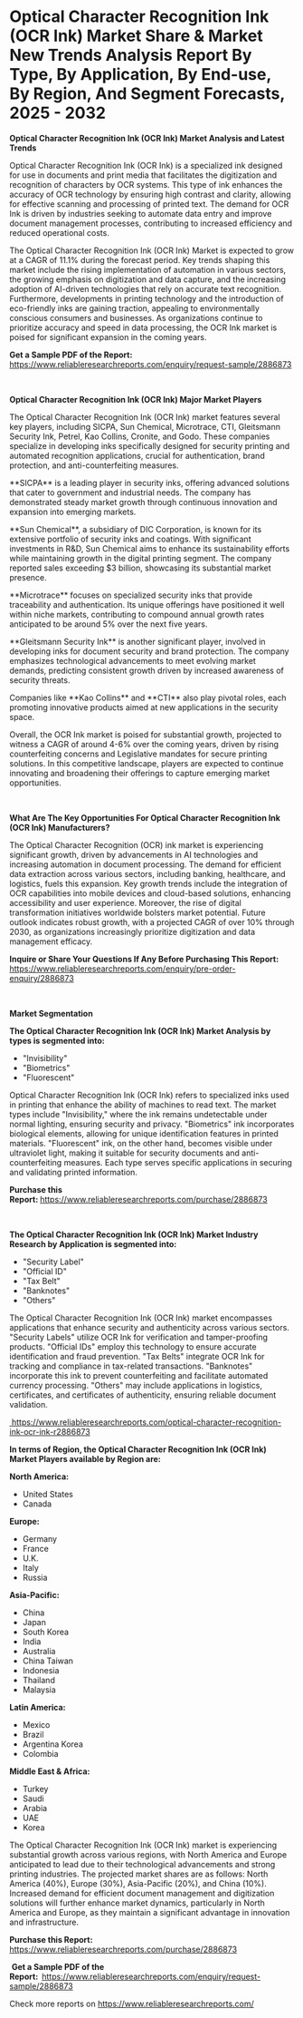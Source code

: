 <p><h1>Optical Character Recognition Ink (OCR Ink) Market Share & Market New Trends Analysis Report By Type, By Application, By End-use, By Region, And Segment Forecasts, 2025 - 2032</h1></p><p><strong>Optical Character Recognition Ink (OCR Ink) Market Analysis and Latest Trends</strong></p>
<p><p>Optical Character Recognition Ink (OCR Ink) is a specialized ink designed for use in documents and print media that facilitates the digitization and recognition of characters by OCR systems. This type of ink enhances the accuracy of OCR technology by ensuring high contrast and clarity, allowing for effective scanning and processing of printed text. The demand for OCR Ink is driven by industries seeking to automate data entry and improve document management processes, contributing to increased efficiency and reduced operational costs.</p><p>The Optical Character Recognition Ink (OCR Ink) Market is expected to grow at a CAGR of 11.1% during the forecast period. Key trends shaping this market include the rising implementation of automation in various sectors, the growing emphasis on digitization and data capture, and the increasing adoption of AI-driven technologies that rely on accurate text recognition. Furthermore, developments in printing technology and the introduction of eco-friendly inks are gaining traction, appealing to environmentally conscious consumers and businesses. As organizations continue to prioritize accuracy and speed in data processing, the OCR Ink market is poised for significant expansion in the coming years.</p></p>
<p><strong>Get a Sample PDF of the Report:&nbsp;</strong> <a href="https://www.reliableresearchreports.com/enquiry/request-sample/2886873?utm_campaign=2251&utm_medium=2&utm_source=Github&utm_content=ia&utm_term=13032025&utm_id=optical-character-recognition-ink-ocr-ink">https://www.reliableresearchreports.com/enquiry/request-sample/2886873</a></p>
<p>&nbsp;</p>
<p><strong>Optical Character Recognition Ink (OCR Ink) Major Market Players</strong></p>
<p><p>The Optical Character Recognition Ink (OCR Ink) market features several key players, including SICPA, Sun Chemical, Microtrace, CTI, Gleitsmann Security Ink, Petrel, Kao Collins, Cronite, and Godo. These companies specialize in developing inks specifically designed for security printing and automated recognition applications, crucial for authentication, brand protection, and anti-counterfeiting measures.</p><p>**SICPA** is a leading player in security inks, offering advanced solutions that cater to government and industrial needs. The company has demonstrated steady market growth through continuous innovation and expansion into emerging markets.</p><p>**Sun Chemical**, a subsidiary of DIC Corporation, is known for its extensive portfolio of security inks and coatings. With significant investments in R&D, Sun Chemical aims to enhance its sustainability efforts while maintaining growth in the digital printing segment. The company reported sales exceeding $3 billion, showcasing its substantial market presence.</p><p>**Microtrace** focuses on specialized security inks that provide traceability and authentication. Its unique offerings have positioned it well within niche markets, contributing to compound annual growth rates anticipated to be around 5% over the next five years.</p><p>**Gleitsmann Security Ink** is another significant player, involved in developing inks for document security and brand protection. The company emphasizes technological advancements to meet evolving market demands, predicting consistent growth driven by increased awareness of security threats.</p><p>Companies like **Kao Collins** and **CTI** also play pivotal roles, each promoting innovative products aimed at new applications in the security space.</p><p>Overall, the OCR Ink market is poised for substantial growth, projected to witness a CAGR of around 4-6% over the coming years, driven by rising counterfeiting concerns and Legislative mandates for secure printing solutions. In this competitive landscape, players are expected to continue innovating and broadening their offerings to capture emerging market opportunities.</p></p>
<p>&nbsp;</p>
<p><strong>What Are The Key Opportunities For Optical Character Recognition Ink (OCR Ink) Manufacturers?</strong></p>
<p><p>The Optical Character Recognition (OCR) ink market is experiencing significant growth, driven by advancements in AI technologies and increasing automation in document processing. The demand for efficient data extraction across various sectors, including banking, healthcare, and logistics, fuels this expansion. Key growth trends include the integration of OCR capabilities into mobile devices and cloud-based solutions, enhancing accessibility and user experience. Moreover, the rise of digital transformation initiatives worldwide bolsters market potential. Future outlook indicates robust growth, with a projected CAGR of over 10% through 2030, as organizations increasingly prioritize digitization and data management efficacy.</p></p>
<p><strong>Inquire or Share Your Questions If Any Before Purchasing This Report:</strong> <a href="https://www.reliableresearchreports.com/enquiry/pre-order-enquiry/2886873?utm_campaign=2251&utm_medium=2&utm_source=Github&utm_content=ia&utm_term=13032025&utm_id=optical-character-recognition-ink-ocr-ink">https://www.reliableresearchreports.com/enquiry/pre-order-enquiry/2886873</a></p>
<p>&nbsp;</p>
<p><strong>Market Segmentation</strong></p>
<p><strong>The Optical Character Recognition Ink (OCR Ink) Market Analysis by types is segmented into:</strong></p>
<p><ul><li>"Invisibility"</li><li>"Biometrics"</li><li>"Fluorescent"</li></ul></p>
<p><p>Optical Character Recognition Ink (OCR Ink) refers to specialized inks used in printing that enhance the ability of machines to read text. The market types include "Invisibility," where the ink remains undetectable under normal lighting, ensuring security and privacy. "Biometrics" ink incorporates biological elements, allowing for unique identification features in printed materials. "Fluorescent" ink, on the other hand, becomes visible under ultraviolet light, making it suitable for security documents and anti-counterfeiting measures. Each type serves specific applications in securing and validating printed information.</p></p>
<p><strong>Purchase this Report:&nbsp;</strong><a href="https://www.reliableresearchreports.com/purchase/2886873?utm_campaign=2251&utm_medium=2&utm_source=Github&utm_content=ia&utm_term=13032025&utm_id=optical-character-recognition-ink-ocr-ink">https://www.reliableresearchreports.com/purchase/2886873</a></p>
<p>&nbsp;</p>
<p><strong>The Optical Character Recognition Ink (OCR Ink) Market Industry Research by Application is segmented into:</strong></p>
<p><ul><li>"Security Label"</li><li>"Official ID"</li><li>"Tax Belt"</li><li>"Banknotes"</li><li>"Others"</li></ul></p>
<p><p>The Optical Character Recognition Ink (OCR Ink) market encompasses applications that enhance security and authenticity across various sectors. "Security Labels" utilize OCR Ink for verification and tamper-proofing products. "Official IDs" employ this technology to ensure accurate identification and fraud prevention. "Tax Belts" integrate OCR Ink for tracking and compliance in tax-related transactions. "Banknotes" incorporate this ink to prevent counterfeiting and facilitate automated currency processing. "Others" may include applications in logistics, certificates, and certificates of authenticity, ensuring reliable document validation.</p></p>
<p><a href="https://www.reliableresearchreports.com/optical-character-recognition-ink-ocr-ink-r2886873?utm_campaign=2251&utm_medium=2&utm_source=Github&utm_content=ia&utm_term=13032025&utm_id=optical-character-recognition-ink-ocr-ink">&nbsp;https://www.reliableresearchreports.com/optical-character-recognition-ink-ocr-ink-r2886873</a></p>
<p><strong>In terms of Region, the Optical Character Recognition Ink (OCR Ink) Market Players available by Region are:</strong></p>
<p>
    <p> <strong> North America: </strong>
        <ul>
            <li>United States</li>
            <li>Canada</li>
        </ul>
        </p> 
    <p> <strong> Europe: </strong>
        <ul>
            <li>Germany</li>
            <li>France</li>
            <li>U.K.</li>
            <li>Italy</li>
            <li>Russia</li>
        </ul>
        </p> 
    <p> <strong> Asia-Pacific: </strong>
        <ul>
            <li>China</li>
            <li>Japan</li>
            <li>South Korea</li>
            <li>India</li>
            <li>Australia</li>
            <li>China Taiwan</li>
            <li>Indonesia</li>
            <li>Thailand</li>
            <li>Malaysia</li>
        </ul>
        </p> 
    <p> <strong> Latin America: </strong>
        <ul>
            <li>Mexico</li>
            <li>Brazil</li>
            <li>Argentina Korea</li>
            <li>Colombia</li>
        </ul>
        </p> 
    <p> <strong> Middle East & Africa: </strong>
        <ul>
            <li>Turkey</li>
            <li>Saudi</li>
            <li>Arabia</li>
            <li>UAE</li>
            <li>Korea</li>
        </ul>
    </p>
    </p>
<p><p>The Optical Character Recognition Ink (OCR Ink) market is experiencing substantial growth across various regions, with North America and Europe anticipated to lead due to their technological advancements and strong printing industries. The projected market shares are as follows: North America (40%), Europe (30%), Asia-Pacific (20%), and China (10%). Increased demand for efficient document management and digitization solutions will further enhance market dynamics, particularly in North America and Europe, as they maintain a significant advantage in innovation and infrastructure.</p></p>
<p><strong>Purchase this Report: </strong><a href="https://www.reliableresearchreports.com/purchase/2886873?utm_campaign=2251&utm_medium=2&utm_source=Github&utm_content=ia&utm_term=13032025&utm_id=optical-character-recognition-ink-ocr-ink">https://www.reliableresearchreports.com/purchase/2886873</a></p>
<p>&nbsp;<strong>Get a Sample PDF of the Report:&nbsp;&nbsp;</strong><a href="https://www.reliableresearchreports.com/enquiry/request-sample/2886873?utm_campaign=2251&utm_medium=2&utm_source=Github&utm_content=ia&utm_term=13032025&utm_id=optical-character-recognition-ink-ocr-ink">https://www.reliableresearchreports.com/enquiry/request-sample/2886873</a></p>
<p><strong></strong></p>
<p>Check more reports on <a href="https://www.reliableresearchreports.com/?utm_campaign=2251&utm_medium=2&utm_source=Github&utm_content=ia&utm_term=13032025&utm_id=optical-character-recognition-ink-ocr-ink">https://www.reliableresearchreports.com/</a></p>